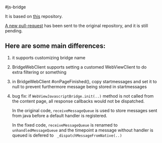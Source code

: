 #js-bridge

It is based on [this](https://github.com/lzyzsd/JsBridge) repository. 

[A new pull-request](https://github.com/lzyzsd/JsBridge/pull/74) has been sent to the original repository, and it is still pending.


## Here are some main differences:



1. it supports customizing bridge name

2. BridgeWebClient supports setting a customed WebViewClient to do extra filtering or something

3. in BridgeWebClient #onPageFinished(), copy startmessages and set it to null to prevent furthermore message being stored in startmessages

4. bug fix: if `WebViewJavascriptBridge.init(..)` method is not called from the content page, all response callbacks would not be dispatched.

    In the original code,     `receiveMessageQueue`  is used to store messages sent from java before a default handler is registered.

    In the fixed code,  `receiveMessageQueue` is renamed to  `unhandledMessageQueue` and the timepoint a message without handler is queued is defered to  ` _dispatchMessageFromNative(..)`



